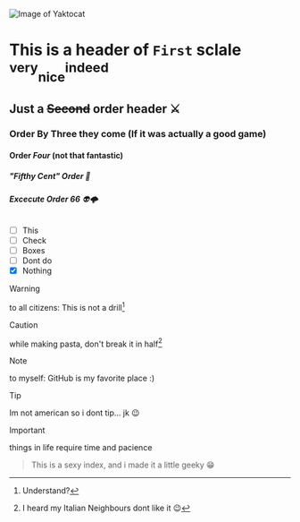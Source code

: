 
![Image of Yaktocat](https://octodex.github.com/images/yaktocat.png)

# This is a header of `First` sclale <sup>very</sup><sub>nice</sub><sup>indeed</sup> 
## Just a ~~Second~~ order header ⚔️
### Order By **Three** they come (If it was actually a good game)
#### Order *Four* (not that fantastic)
##### "**_Fifthy Cent_**" Order 💱
###### ***Excecute Order 66*** 👽🌩️

- [ ] This 
- [ ] Check 
- [ ] Boxes
- [ ] Dont do
- [x] Nothing

> [!WARNING]
> to all citizens: This is not a drill[^1] 

> [!CAUTION]
> while making pasta, don't break it in half[^2]

> [!NOTE]
> to myself: GitHub is my favorite place :) 

> [!TIP]
> Im not american so i dont tip... jk 😉

> [!IMPORTANT]
> things in life require time and pacience

> This is a sexy index, and i made it a little geeky 😁

[^1]: Understand?
[^2]: I heard my Italian Neighbours dont like it 😉
